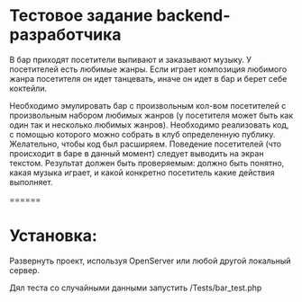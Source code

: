 # Тестовое задание backend-разработчика

В бар приходят посетители выпивают и заказывают музыку. У посетителей есть любимые жанры.
Если играет композиция любимого жанра посетителя он идет танцевать, иначе он идет в бар и берет себе коктейли.
 
Необходимо эмулировать бар с произвольным кол-вом посетителей с произвольным набором любимых жанров (у посетителя может быть как один так и несколько любимых жанров).
Необходимо реализовать код, с помощью которого можно собрать в клуб определенную публику.
Желательно, чтобы код был расширяем.
Поведение посетителей (что происходит в баре в данный момент) следует выводить на экран текстом.
Результат должен быть проверяемым: должно быть понятно, какая музыка играет, и какой конкретно посетитель какие действия выполняет.

 ====== 
 
# Установка:

Развернуть проект, используя OpenServer или любой другой локальный сервер.

Дял теста со случайными данными запустить /Tests/bar_test.php